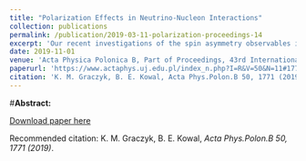 ```yaml
---
title: "Polarization Effects in Neutrino-Nucleon Interactions"
collection: publications
permalink: /publication/2019-03-11-polarization-proceedings-14
excerpt: 'Our recent investigations of the spin asymmetry observables in the charged current inelastic and quasielastic neutrino (antineutrino)–nucleon scattering are reviewed. The spin asymmetry observables contain full information about the structure of the electroweak neutrino–nucleon vertex. Hence, they can be used to constrain the cross-section models for the single-pion production in ν-nucleon scattering and they allow to study the axial content of the nucleon and the second class current contribution to the quasielastic scattering amplitudes.'
date: 2019-11-01
venue: 'Acta Physica Polonica B, Part of Proceedings, 43rd International Conference of Theoretical Physics: Matter to the Deepest, Recent Developments In Physics Of Fundamental Interactions (MTTD2019) : Chorzów/Katowice, Katowice, Poland, September 1-6, 2019, 1771-1780'
paperurl: 'https://www.actaphys.uj.edu.pl/index_n.php?I=R&V=50&N=11#1771'
citation: 'K. M. Graczyk, B. E. Kowal, Acta Phys.Polon.B 50, 1771 (2019)'
---
```

#__Abstract:__ 

[Download paper here](https://www.actaphys.uj.edu.pl/fulltext?series=Reg&vol=50&page=1771)

Recommended citation: K. M. Graczyk, B. E. Kowal, <i>Acta Phys.Polon.B 50, 1771 (2019)</i>.
